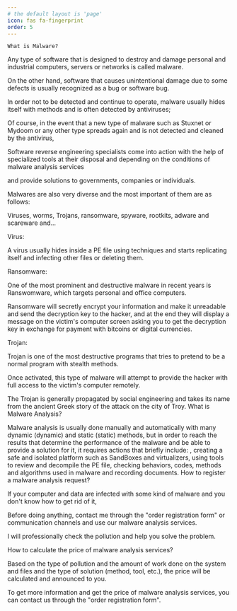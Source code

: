```yaml
---
# the default layout is 'page'
icon: fas fa-fingerprint
order: 5
---
```

    

    What is Malware?

Any type of software that is designed to destroy and damage personal and industrial computers, servers or networks is called malware.

On the other hand, software that causes unintentional damage due to some defects is usually recognized as a bug or software bug.

In order not to be detected and continue to operate, malware usually hides itself with methods and is often detected by antiviruses;

Of course, in the event that a new type of malware such as Stuxnet or Mydoom or any other type spreads again and is not detected and cleaned by the antivirus,

Software reverse engineering specialists come into action with the help of specialized tools at their disposal and depending on the conditions of malware analysis services

and provide solutions to governments, companies or individuals.

Malwares are also very diverse and the most important of them are as follows:

Viruses, worms, Trojans, ransomware, spyware, rootkits, adware and scareware and...



Virus:

A virus usually hides inside a PE file using techniques and starts replicating itself and infecting other files or deleting them.



Ransomware:

One of the most prominent and destructive malware in recent years is Ranswomware, which targets personal and office computers.

Ransomware will secretly encrypt your information and make it unreadable and send the decryption key to the hacker, and at the end they will display a message on the victim's computer screen asking you to get the decryption key in exchange for payment with bitcoins or digital currencies.



Trojan:

Trojan is one of the most destructive programs that tries to pretend to be a normal program with stealth methods.

Once activated, this type of malware will attempt to provide the hacker with full access to the victim's computer remotely.

The Trojan is generally propagated by social engineering and takes its name from the ancient Greek story of the attack on the city of Troy.
What is Malware Analysis?

Malware analysis is usually done manually and automatically with many dynamic (dynamic) and static (static) methods, but in order to reach the results that determine the performance of the malware and be able to provide a solution for it, it requires actions that briefly include: , creating a safe and isolated platform such as SandBoxes and virtualizers, using tools to review and decompile the PE file, checking behaviors, codes, methods and algorithms used in malware and recording documents.
How to register a malware analysis request?

If your computer and data are infected with some kind of malware and you don't know how to get rid of it,

Before doing anything, contact me through the "order registration form" or communication channels and use our malware analysis services.

I will professionally check the pollution and help you solve the problem.


How to calculate the price of malware analysis services?

Based on the type of pollution and the amount of work done on the system and files and the type of solution (method, tool, etc.), the price will be calculated and announced to you.

To get more information and get the price of malware analysis services, you can contact us through the "order registration form".